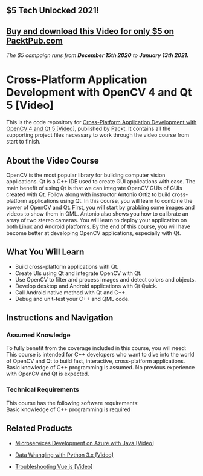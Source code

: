 ## $5 Tech Unlocked 2021!
[Buy and download this Video for only $5 on PacktPub.com](https://www.packtpub.com/product/cross-platform-application-development-with-opencv-4-and-qt-5-video/9781788479080)
-----
*The $5 campaign         runs from __December 15th 2020__ to __January 13th 2021.__*

# Cross-Platform Application Development with OpenCV 4 and Qt 5 [Video]
This is the code repository for [Cross-Platform Application Development with OpenCV 4 and Qt 5 [Video]](https://www.packtpub.com/application-development/cross-platform-application-development-opencv-4-and-qt-5-video?utm_source=github&utm_medium=repository&utm_campaign=9781788479080), published by [Packt](https://www.packtpub.com/?utm_source=github). It contains all the supporting project files necessary to work through the video course from start to finish.
## About the Video Course
OpenCV is the most popular library for building computer vision applications. Qt is a C++ IDE used to create GUI applications with ease. The main benefit of using Qt is that we can integrate OpenCV GUIs of GUIs created with Qt. Follow along with instructor Antonio Ortiz to build cross-platform applications using Qt.
In this course, you will learn to combine the power of OpenCV and Qt. First, you will start by grabbing some images and videos to show them in QML. Antonio also shows you how to calibrate an array of two stereo cameras. You will learn to deploy your application on both Linux and Android platforms.
By the end of this course, you will have become better at developing OpenCV applications, especially with Qt.

<H2>What You Will Learn</H2>
<DIV class=book-info-will-learn-text>
<UL>
<LI>Build cross-platform applications with Qt. 
<LI>Create UIs using Qt and integrate OpenCV with Qt. 
<LI>Use OpenCV to filter and process images and detect colors and objects. 
<LI>Develop desktop and Android applications with Qt Quick. 
<LI>Call Android native method with Qt and C++. 
<LI>Debug and unit-test your C++ and QML code. </LI></UL></DIV>

## Instructions and Navigation
### Assumed Knowledge
To fully benefit from the coverage included in this course, you will need:<br/>
This course is intended for C++ developers who want to dive into the world of OpenCV and Qt to build fast, interactive, cross-platform applications. Basic knowledge of C++ programming is assumed. No previous experience with OpenCV and Qt is expected.
### Technical Requirements
This course has the following software requirements:<br/>
Basic knowledge of C++ programming is required



## Related Products
* [Microservices Development on Azure with Java [Video]](https://www.packtpub.com/virtualization-and-cloud/microservices-development-azure-java-video?utm_source=github&utm_medium=repository&utm_campaign=9781789808858)

* [Data Wrangling with Python 3.x [Video]](https://www.packtpub.com/application-development/data-wrangling-python-3x-video?utm_source=github&utm_medium=repository&utm_campaign=9781789956597)

* [Troubleshooting Vue.js [Video]](https://www.packtpub.com/application-development/troubleshooting-vuejs-video?utm_source=github&utm_medium=repository&utm_campaign=9781788993531)

